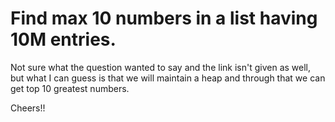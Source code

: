 # Find max 10 numbers in a list having 10M entries.

Not sure what the question wanted to say and the link isn't given as well, but what I can guess is
that we will maintain a heap and through that we can get top 10 greatest numbers.

Cheers!!
